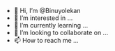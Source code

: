 - 👋 Hi, I’m @Binuyolekan
- 👀 I’m interested in ...
- 🌱 I’m currently learning ...
- 💞️ I’m looking to collaborate on ...
- 📫 How to reach me ...

<!---
Binuyolekan/Binuyolekan is a ✨ special ✨ repository because its `README.md` (this file) appears on your GitHub profile.
You can click the Preview link to take a look at your changes.
--->
